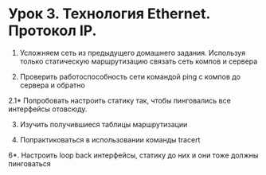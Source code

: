 # Урок 3. Технология Ethernet. Протокол IP.


1. Усложняем сеть из предыдущего домашнего задания. Используя только статическую маршрутизацию связать сеть компов и сервера

2. Проверить работоспособность сети командой ping с компов до сервера и обратно

2.1* Попробовать настроить статику так, чтобы пинговались все интерфейсы отовсюду.

3. Изучить получившиеся таблицы маршрутизации

4. Попрактиковаться в использовании команды tracert

6*. Настроить loop back интерфейсы, статику до них и они тоже должны пинговаться


